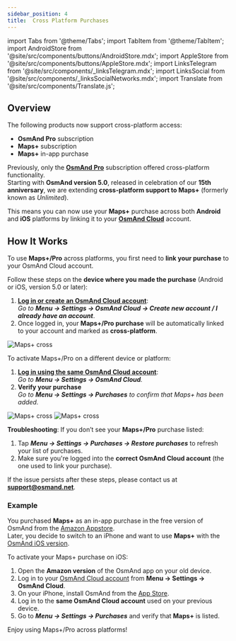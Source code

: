 ```yaml
---
sidebar_position: 4
title:  Cross Platform Purchases
---
```


import Tabs from '@theme/Tabs';
import TabItem from '@theme/TabItem';
import AndroidStore from '@site/src/components/buttons/AndroidStore.mdx';
import AppleStore from '@site/src/components/buttons/AppleStore.mdx';
import LinksTelegram from '@site/src/components/_linksTelegram.mdx';
import LinksSocial from '@site/src/components/_linksSocialNetworks.mdx';
import Translate from '@site/src/components/Translate.js';


## Overview

The following products now support cross-platform access:
- **OsmAnd Pro** subscription  
- **Maps+** subscription  
- **Maps+** in-app purchase

Previously, only the [**OsmAnd Pro**](../personal/osmand-cloud.md#cross-platform) subscription offered cross-platform functionality.  
Starting with **OsmAnd version 5.0**, released in celebration of our **15th anniversary**, we are extending **cross-platform support to Maps+** (formerly known as *Unlimited*).

This means you can now use your **Maps+** purchase across both **Android** and **iOS** platforms by linking it to your [**OsmAnd Cloud**](../personal/osmand-cloud.md#login) account.


## How It Works

To use **Maps+/Pro** across platforms, you first need to **link your purchase** to your OsmAnd Cloud account.

Follow these steps on the **device where you made the purchase** (Android or iOS, version 5.0 or later):
1. [**Log in or create an OsmAnd Cloud account**](../personal/osmand-cloud.md#login):  
   _Go to **Menu → Settings → OsmAnd Cloud → Create new account / I already have an account**_.
2. Once logged in, your **Maps+/Pro purchase** will be automatically linked to your account and marked as **cross-platform**.

![Maps+ cross](@site/static/img/purchases/cloud_activation.png)



To activate Maps+/Pro on a different device or platform:  
1. [**Log in using the same OsmAnd Cloud account**](../personal/osmand-cloud.md#login):  
   _Go to **Menu → Settings → OsmAnd Cloud**._
2. **Verify your purchase**  
   _Go to **Menu → Settings → Purchases** to confirm that Maps+ has been added._

![Maps+ cross](@site/static/img/purchases/cross_purchase.png) 
![Maps+ cross](@site/static/img/purchases/cross_purchase_1.png)


**Troubleshooting**:
If you don’t see your **Maps+/Pro** purchase listed:

1. Tap _**Menu → Settings → Purchases → Restore purchases**_ to refresh your list of purchases.
2. Make sure you're logged into the **correct OsmAnd Cloud account** (the one used to link your purchase).

If the issue persists after these steps, please contact us at **support@osmand.net**.


### Example

You purchased **Maps+** as an in-app purchase in the free version of OsmAnd from the [Amazon Appstore](https://www.amazon.com/OsmAnd-Maps-Navigation/dp/B00D0SA8I8).  
Later, you decide to switch to an iPhone and want to use **Maps+** with the [OsmAnd iOS version](https://apps.apple.com/app/osmand-maps-travel-navigate/id934850257).

To activate your Maps+ purchase on iOS:

1. Open the **Amazon version** of the OsmAnd app on your old device.
2. Log in to your [OsmAnd Cloud account](../personal/osmand-cloud.md#login) from **Menu → Settings → OsmAnd Cloud**.
3. On your iPhone, install OsmAnd from the [App Store](https://apps.apple.com/app/osmand-maps-travel-navigate/id934850257).
4. Log in to the **same OsmAnd Cloud account** used on your previous device.
5. Go to _**Menu → Settings → Purchases**_ and verify that **Maps+** is listed.

Enjoy using Maps+/Pro across platforms!
